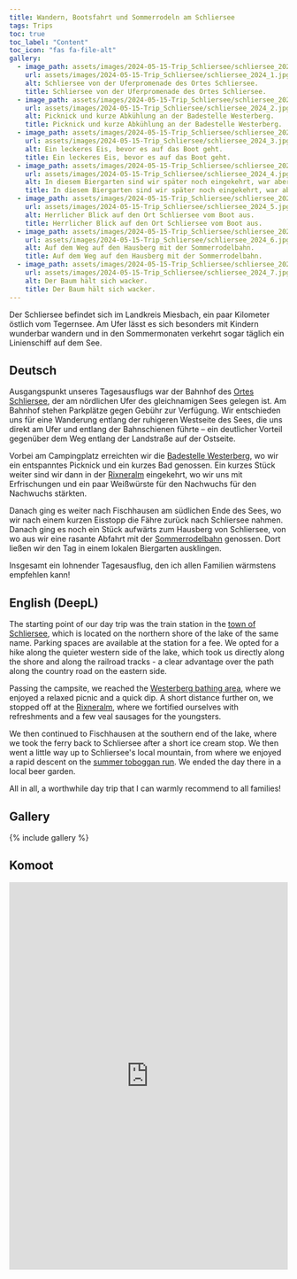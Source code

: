 ```yaml
---
title: Wandern, Bootsfahrt und Sommerrodeln am Schliersee
tags: Trips
toc: true
toc_label: "Content"
toc_icon: "fas fa-file-alt"
gallery:
  - image_path: assets/images/2024-05-15-Trip_Schliersee/schliersee_2024_1_th.jpg
    url: assets/images/2024-05-15-Trip_Schliersee/schliersee_2024_1.jpg
    alt: Schliersee von der Uferpromenade des Ortes Schliersee.
    title: Schliersee von der Uferpromenade des Ortes Schliersee.
  - image_path: assets/images/2024-05-15-Trip_Schliersee/schliersee_2024_2_th.jpg
    url: assets/images/2024-05-15-Trip_Schliersee/schliersee_2024_2.jpg
    alt: Picknick und kurze Abkühlung an der Badestelle Westerberg.
    title: Picknick und kurze Abkühlung an der Badestelle Westerberg.
  - image_path: assets/images/2024-05-15-Trip_Schliersee/schliersee_2024_3_th.jpg
    url: assets/images/2024-05-15-Trip_Schliersee/schliersee_2024_3.jpg
    alt: Ein leckeres Eis, bevor es auf das Boot geht.
    title: Ein leckeres Eis, bevor es auf das Boot geht.
  - image_path: assets/images/2024-05-15-Trip_Schliersee/schliersee_2024_4_th.jpg
    url: assets/images/2024-05-15-Trip_Schliersee/schliersee_2024_4.jpg
    alt: In diesem Biergarten sind wir später noch eingekehrt, war aber bis auf die Location nicht so toll.
    title: In diesem Biergarten sind wir später noch eingekehrt, war aber bis auf die Location nicht so toll.
  - image_path: assets/images/2024-05-15-Trip_Schliersee/schliersee_2024_5_th.jpg
    url: assets/images/2024-05-15-Trip_Schliersee/schliersee_2024_5.jpg
    alt: Herrlicher Blick auf den Ort Schliersee vom Boot aus.
    title: Herrlicher Blick auf den Ort Schliersee vom Boot aus.
  - image_path: assets/images/2024-05-15-Trip_Schliersee/schliersee_2024_6_th.jpg
    url: assets/images/2024-05-15-Trip_Schliersee/schliersee_2024_6.jpg
    alt: Auf dem Weg auf den Hausberg mit der Sommerrodelbahn.
    title: Auf dem Weg auf den Hausberg mit der Sommerrodelbahn.
  - image_path: assets/images/2024-05-15-Trip_Schliersee/schliersee_2024_7_th.jpg
    url: assets/images/2024-05-15-Trip_Schliersee/schliersee_2024_7.jpg
    alt: Der Baum hält sich wacker.
    title: Der Baum hält sich wacker.
---
```


Der Schliersee befindet sich im Landkreis Miesbach, ein paar Kilometer östlich vom Tegernsee. Am Ufer lässt es sich besonders mit Kindern wunderbar wandern und in den Sommermonaten verkehrt sogar täglich ein Linienschiff auf dem See.

## Deutsch
Ausgangspunkt unseres Tagesausflugs war der Bahnhof des [Ortes Schliersee](https://maps.app.goo.gl/nNx2Dt2vZdKNweZcA), der am nördlichen Ufer des gleichnamigen Sees gelegen ist. Am Bahnhof stehen Parkplätze gegen Gebühr zur Verfügung. Wir entschieden uns für eine Wanderung entlang der ruhigeren Westseite des Sees, die uns direkt am Ufer und entlang der Bahnschienen führte – ein deutlicher Vorteil gegenüber dem Weg entlang der Landstraße auf der Ostseite.

Vorbei am Campingplatz erreichten wir die [Badestelle Westerberg](https://maps.app.goo.gl/ehqzXpQT7u19PHmt5), wo wir ein entspanntes Picknick und ein kurzes Bad genossen. Ein kurzes Stück weiter sind wir dann in der [Rixneralm](https://maps.app.goo.gl/ac5qZymSTcHufrZE9) eingekehrt, wo wir uns mit Erfrischungen und ein paar Weißwürste für den Nachwuchs für den Nachwuchs stärkten.

Danach ging es weiter nach Fischhausen am südlichen Ende des Sees, wo wir nach einem kurzen Eisstopp die Fähre zurück nach Schliersee nahmen. Danach ging es noch ein Stück aufwärts zum Hausberg von Schliersee, von wo aus wir eine rasante Abfahrt mit der [Sommerrodelbahn](https://maps.app.goo.gl/dpm3HVRbSv3tbxbR9) genossen. Dort ließen wir den Tag in einem lokalen Biergarten ausklingen.

Insgesamt ein lohnender Tagesausflug, den ich allen Familien wärmstens empfehlen kann!

## English (DeepL)
The starting point of our day trip was the train station in the [town of Schliersee](https://maps.app.goo.gl/nNx2Dt2vZdKNweZcA), which is located on the northern shore of the lake of the same name. Parking spaces are available at the station for a fee. We opted for a hike along the quieter western side of the lake, which took us directly along the shore and along the railroad tracks - a clear advantage over the path along the country road on the eastern side.

Passing the campsite, we reached the [Westerberg bathing area](https://maps.app.goo.gl/ehqzXpQT7u19PHmt5), where we enjoyed a relaxed picnic and a quick dip. A short distance further on, we stopped off at the [Rixneralm](https://maps.app.goo.gl/ac5qZymSTcHufrZE9), where we fortified ourselves with refreshments and a few veal sausages for the youngsters.

We then continued to Fischhausen at the southern end of the lake, where we took the ferry back to Schliersee after a short ice cream stop. We then went a little way up to Schliersee's local mountain, from where we enjoyed a rapid descent on the [summer toboggan run](https://maps.app.goo.gl/dpm3HVRbSv3tbxbR9). We ended the day there in a local beer garden.

All in all, a worthwhile day trip that I can warmly recommend to all families!

## Gallery
{% include gallery %}

## Komoot
<iframe src="https://www.komoot.com/de-de/tour/1581116656/embed?share_token=aKJIFEwegEe6B4r5ZyrOx1LEj7o9IsutMC1Be1BIyqEVtXUNOZ&profile=1" width="100%" height="700" frameborder="0" scrolling="no"></iframe>
